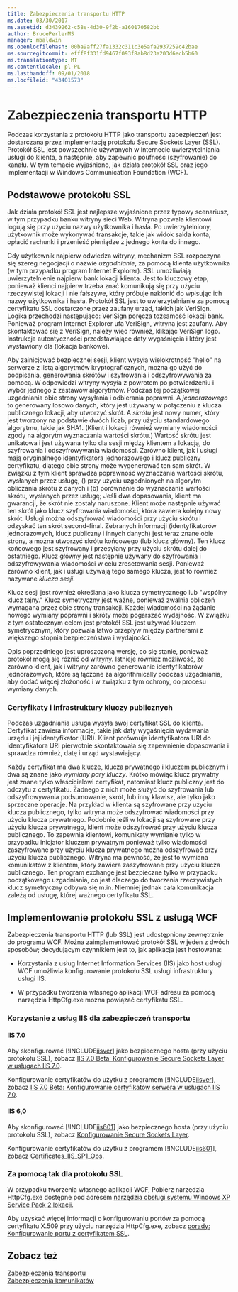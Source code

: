 ```yaml
---
title: Zabezpieczenia transportu HTTP
ms.date: 03/30/2017
ms.assetid: d3439262-c58e-4d30-9f2b-a160170582bb
author: BrucePerlerMS
manager: mbaldwin
ms.openlocfilehash: 00ba9aff27fa1332c311c3e5afa2937259c42bae
ms.sourcegitcommit: efff8f331fd9467f093f8ab8d23a203d6ecb5b60
ms.translationtype: MT
ms.contentlocale: pl-PL
ms.lasthandoff: 09/01/2018
ms.locfileid: "43401573"
---
```

# <a name="http-transport-security"></a>Zabezpieczenia transportu HTTP
Podczas korzystania z protokołu HTTP jako transportu zabezpieczeń jest dostarczana przez implementację protokołu Secure Sockets Layer (SSL). Protokół SSL jest powszechnie używanych w Internecie uwierzytelniania usługi do klienta, a następnie, aby zapewnić poufność (szyfrowanie) do kanału. W tym temacie wyjaśniono, jak działa protokół SSL oraz jego implementacji w Windows Communication Foundation (WCF).  
  
## <a name="basic-ssl"></a>Podstawowe protokołu SSL  
 Jak działa protokół SSL jest najlepsze wyjaśnione przez typowy scenariusz, w tym przypadku banku witryny sieci Web. Witryna pozwala klientowi logują się przy użyciu nazwy użytkownika i hasła. Po uwierzytelniony, użytkownik może wykonywać transakcje, takie jak widok salda konta, opłacić rachunki i przenieść pieniądze z jednego konta do innego.  
  
 Gdy użytkownik najpierw odwiedza witryny, mechanizm SSL rozpoczyna się szereg negocjacji o nazwie *uzgadnianie*, za pomocą klienta użytkownika (w tym przypadku program Internet Explorer). SSL umożliwiają uwierzytelnienie najpierw bank lokacji klienta. Jest to kluczowy etap, ponieważ klienci najpierw trzeba znać komunikują się przy użyciu rzeczywistej lokacji i nie fałszywe, który próbuje nakłonić do wpisując ich nazwy użytkownika i hasła. Protokół SSL jest to uwierzytelnianie za pomocą certyfikatu SSL dostarczone przez zaufany urząd, takich jak VeriSign. Logika przechodzi następująco: VeriSign poręcza tożsamość lokacji bank. Ponieważ program Internet Explorer ufa VeriSign, witryna jest zaufany. Aby skontaktować się z VeriSign, należy więc również, klikając VeriSign logo. Instrukcja autentyczności przedstawiające daty wygaśnięcia i który jest wystawiony dla (lokacja bankowe).  
  
 Aby zainicjować bezpiecznej sesji, klient wysyła wielokrotność "hello" na serwerze z listą algorytmów kryptograficznych, można go użyć do podpisania, generowania skrótów i szyfrowania i odszyfrowywania za pomocą. W odpowiedzi witryny wysyła z powrotem po potwierdzeniu i wybór jednego z zestawów algorytmów. Podczas tej początkowej uzgadniania obie strony wysyłania i odbierania poprawni. A *jednorazowego* to generowany losowo danych, który jest używany w połączeniu z klucza publicznego lokacji, aby utworzyć skrót. A *skrótu* jest nowy numer, który jest tworzony na podstawie dwóch liczb, przy użyciu standardowego algorytmu, takie jak SHA1. (Klient i lokacji również wymiany wiadomości zgody na algorytm wyznaczania wartości skrótu.) Wartość skrótu jest unikatowa i jest używana tylko dla sesji między klientem a lokacją, do szyfrowania i odszyfrowywania wiadomości. Zarówno klient, jak i usługi mają oryginalnego identyfikatora jednorazowego i klucz publiczny certyfikatu, dlatego obie strony może wygenerować ten sam skrót. W związku z tym klient sprawdza poprawność wyznaczania wartości skrótu, wysłanych przez usługę, () przy użyciu uzgodnionych na algorytm obliczania skrótu z danych i (b) porównanie do wyznaczania wartości skrótu, wysłanych przez usługę; Jeśli dwa dopasowania, klient ma gwarancji, że skrót nie zostały naruszone. Klient może następnie używać ten skrót jako klucz szyfrowania wiadomości, która zawiera kolejny nowy skrót. Usługi można odszyfrować wiadomości przy użyciu skrótu i odzyskać ten skrót second-final. Zebranych informacji (identyfikatorów jednorazowych, klucz publiczny i innych danych) jest teraz znane obie strony, a można utworzyć skrótu końcowego (lub klucz główny). Ten klucz końcowego jest szyfrowany i przesyłany przy użyciu skrótu dalej do ostatniego. Klucz główny jest następnie używany do szyfrowania i odszyfrowywania wiadomości w celu zresetowania sesji. Ponieważ zarówno klient, jak i usługi używają tego samego klucza, jest to również nazywane *klucza sesji*.  
  
 Klucz sesji jest również określana jako klucza symetrycznego lub "wspólny klucz tajny." Klucz symetryczny jest ważne, ponieważ zwalnia obliczeń wymagana przez obie strony transakcji. Każdej wiadomości na żądanie nowego wymiany poprawni i skróty może pogarszać wydajność. W związku z tym ostatecznym celem jest protokół SSL jest używać kluczem symetrycznym, który pozwala łatwo przepływ między partnerami z większego stopnia bezpieczeństwa i wydajności.  
  
 Opis poprzedniego jest uproszczoną wersję, co się stanie, ponieważ protokół mogą się różnić od witryny. Istnieje również możliwość, że zarówno klient, jak i witryny zarówno generowanie identyfikatorów jednorazowych, które są łączone za algorithmically podczas uzgadniania, aby dodać więcej złożoność i w związku z tym ochrony, do procesu wymiany danych.  
  
### <a name="certificates-and-public-key-infrastructure"></a>Certyfikaty i infrastruktury kluczy publicznych  
 Podczas uzgadniania usługa wysyła swój certyfikat SSL do klienta. Certyfikat zawiera informacje, takie jak daty wygaśnięcia wydawania urzędu i jej identyfikator (URI). Klient porównuje identyfikatora URI do identyfikatora URI pierwotnie skontaktowała się zapewnienie dopasowania i sprawdza również, datę i urząd wystawiający.  
  
 Każdy certyfikat ma dwa klucze, klucza prywatnego i kluczem publicznym i dwa są znane jako *wymiany pary kluczy*. Krótko mówiąc klucz prywatny jest znane tylko właścicielowi certyfikat, natomiast klucz publiczny jest do odczytu z certyfikatu. Żadnego z nich może służyć do szyfrowania lub odszyfrowywania podsumowanie, skrót, lub inny klawisz, ale tylko jako sprzeczne operacje. Na przykład w klienta są szyfrowane przy użyciu klucza publicznego, tylko witryna może odszyfrować wiadomości przy użyciu klucza prywatnego. Podobnie jeśli w lokacji są szyfrowane przy użyciu klucza prywatnego, klient może odszyfrować przy użyciu klucza publicznego. To zapewnia klientowi, komunikaty wymianie tylko w przypadku inicjator kluczem prywatnym ponieważ tylko wiadomości zaszyfrowane przy użyciu klucza prywatnego można odszyfrować przy użyciu klucza publicznego. Witryna ma pewność, że jest to wymiana komunikatów z klientem, który zawiera zaszyfrowane przy użyciu klucza publicznego. Ten program exchange jest bezpieczne tylko w przypadku początkowego uzgadniania, co jest dlaczego do tworzenia rzeczywistych klucz symetryczny odbywa się m.in. Niemniej jednak cała komunikacja zależą od usługę, której ważnego certyfikatu SSL.  
  
## <a name="implementing-ssl-with-wcf"></a>Implementowanie protokołu SSL z usługą WCF  
 Zabezpieczenia transportu HTTP (lub SSL) jest udostępniony zewnętrznie do programu WCF. Można zaimplementować protokół SSL w jeden z dwóch sposobów; decydującym czynnikiem jest to, jak aplikacja jest hostowana:  
  
-   Korzystania z usług Internet Information Services (IIS) jako host usługi WCF umożliwia konfigurowanie protokołu SSL usługi infrastruktury usługi IIS.  
  
-   W przypadku tworzenia własnego aplikacji WCF adresu za pomocą narzędzia HttpCfg.exe można powiązać certyfikatu SSL.  
  
### <a name="using-iis-for-transport-security"></a>Korzystanie z usług IIS dla zabezpieczeń transportu  
  
#### <a name="iis-70"></a>IIS 7.0  
 Aby skonfigurować [!INCLUDE[iisver](../../../../includes/iisver-md.md)] jako bezpiecznego hosta (przy użyciu protokołu SSL), zobacz [IIS 7.0 Beta: Konfigurowanie Secure Sockets Layer w usługach IIS 7.0](https://go.microsoft.com/fwlink/?LinkId=88600).  
  
 Konfigurowanie certyfikatów do użytku z programem [!INCLUDE[iisver](../../../../includes/iisver-md.md)], zobacz [IIS 7.0 Beta: Konfigurowanie certyfikatów serwera w usługach IIS 7.0](https://go.microsoft.com/fwlink/?LinkID=88595).  
  
#### <a name="iis-60"></a>IIS 6,0  
 Aby skonfigurować [!INCLUDE[iis601](../../../../includes/iis601-md.md)] jako bezpiecznego hosta (przy użyciu protokołu SSL), zobacz [Konfigurowanie Secure Sockets Layer](https://go.microsoft.com/fwlink/?LinkId=88601).  
  
 Konfigurowanie certyfikatów do użytku z programem [!INCLUDE[iis601](../../../../includes/iis601-md.md)], zobacz [Certificates_IIS_SP1_Ops](https://go.microsoft.com/fwlink/?LinkId=88602).  
  
### <a name="using-httpcfg-for-ssl"></a>Za pomocą tak dla protokołu SSL  
 W przypadku tworzenia własnego aplikacji WCF, Pobierz narzędzia HttpCfg.exe dostępne pod adresem [narzędzia obsługi systemu Windows XP Service Pack 2 lokacji](https://go.microsoft.com/fwlink/?LinkId=29002).  
  
 Aby uzyskać więcej informacji o konfigurowaniu portów za pomocą certyfikatu X.509 przy użyciu narzędzia HttpCfg.exe, zobacz [porady: Konfigurowanie portu z certyfikatem SSL](../../../../docs/framework/wcf/feature-details/how-to-configure-a-port-with-an-ssl-certificate.md).  
  
## <a name="see-also"></a>Zobacz też  
 [Zabezpieczenia transportu](../../../../docs/framework/wcf/feature-details/transport-security.md)  
 [Zabezpieczenia komunikatów](../../../../docs/framework/wcf/feature-details/message-security-in-wcf.md)
